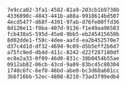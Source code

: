 
                7e9cca02-3fa1-4582-81a9-203cb1b9738b
                4336890c-4843-441b-a88a-9918614bd507
                4ecd5477-d68f-4391-97ab-d76fe00ffd36
                8d120e11-f0ba-407d-9136-f1e49aa96503
                fcb438a5-595d-45e0-9bb5-eb245415650b
                8d02dde1-f58c-4dee-aafd-ea2b452570e7
                d37c4d1d-df32-4694-9c09-d5b5eff2b6d7
                a75fc9ed-db4d-411c-8242-d22f287180df
                ec8e2a33-0f09-46d0-831c-38b0454b55ae
                0912ab82-06cb-43cd-9a09-83bc45c80304
                1748c6fc-6ef0-46bd-abe0-bc3d68a601cc
                3b6f16bb-52ec-4808-8210-73ad3f99edb4
                